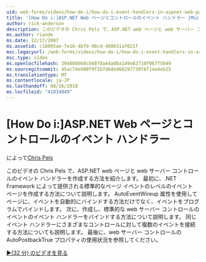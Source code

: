 ```yaml
---
uid: web-forms/videos/how-do-i/how-do-i-event-handlers-in-aspnet-web-pages-and-controls
title: '[How Do i:]ASP.NET Web ページとコントロールのイベント ハンドラー |Microsoft Docs'
author: rick-anderson
description: このビデオの Chris Pels で、ASP.NET web ページと web サーバー コントロールのイベント ハンドラーを作成する方法を紹介します。 まず、ページ レベルのイベントの f を作成する方法を学習します.
ms.author: riande
ms.date: 12/17/2007
ms.assetid: c18095ae-fe16-4bf9-98cd-460631af021f
msc.legacyurl: /web-forms/videos/how-do-i/how-do-i-event-handlers-in-aspnet-web-pages-and-controls
msc.type: video
ms.openlocfilehash: 394808660cb68f8a44a00a149e82710f067f5049
ms.sourcegitcommit: 45ac74e400f9f2b7dbded66297730f6f14a4eb25
ms.translationtype: MT
ms.contentlocale: ja-JP
ms.lasthandoff: 08/16/2018
ms.locfileid: "41834049"
---
```

<a name="how-do-i-event-handlers-in-aspnet-web-pages-and-controls"></a>[How Do i:]ASP.NET Web ページとコントロールのイベント ハンドラー
====================
によって[Chris Pels](https://twitter.com/chrispels)

このビデオの Chris Pels で、ASP.NET web ページと web サーバー コントロールのイベント ハンドラーを作成する方法を紹介します。 最初に、.NET Framework によって提供される標準的なページ イベントのレベルのイベント ページを作成する方法について説明します。 AutoEventWireup 属性を使用してページに、イベントを自動的にバインドする方法だけでなく、イベントをプログラムでバインドします。 次に、作成し、標準的な web サーバー コントロールのイベントのイベント ハンドラーをバインドする方法について説明します。 同じイベント ハンドラーにさまざまなコントロールに対して複数のイベントを接続する方法についても説明します。 最後に、web サーバー コントロールの AutoPostbackTrue プロパティの使用状況を参照してください。

[&#9654;(32 分) のビデオを見る](https://channel9.msdn.com/Blogs/ASP-NET-Site-Videos/how-do-i-event-handlers-in-aspnet-web-pages-and-controls)
